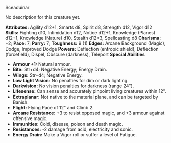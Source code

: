Sceaduinar

No description for this creature yet.

**Attributes:** Agility d12+1, Smarts d8, Spirit d8, Strength d12, Vigor
d12
**Skills:** Fighting d10, Intimidation d12, Notice d12+1, Knowledge
(Planes) d12+1, Knowledge (Nature) d10, Stealth d12+3, Spellcasting d8
**Charisma:** +2; **Pace:** 7; **Parry:** 7; **Toughness:** 9 (1)
**Edges:** Arcane Background (Magic), Dodge, Improved Dodge
**Powers:** Deflection (entropic shield), Deflection (forcefield),
Dispel, Obscure (darkness), Teleport
**Special Abilities**
- **Armour +1:** Natural armour.
- **Bite:** Str+d4; Negative Energy; Energy Drain.
- **Wings:** Str+d4; Negative Energy.
- **Low Light Vision:** No penalties for dim or dark lighting.
- **Darkvision:** No vision penalties for darkness (range 24").
- **Lifesense:** Can sense and accurately pinpoint living creatures
within 12".
- **Extraplanar:** Not native to the material plane, and can be targeted
by Banish.
- **Flight:** Flying Pace of 12" and Climb 2.
- **Arcane Resistance:** +3 to resist opposed magic, and +3 armour
against offensive magic.
- **Immunities:** Cold, disease, poison and death magic.
- **Resistances:** -2 damage from acid, electricity and sonic.
- **Energy Drain:** Make a Vigor roll or suffer a level of Fatigue.

